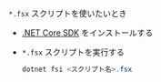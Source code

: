 `*.fsx` スクリプトを使いたいとき

- [.NET Core SDK](https://dotnet.microsoft.com/download) をインストールする

-
    `*.fsx` スクリプトを実行する
    ```powershell
    dotnet fsi <スクリプト名>.fsx
    ```
